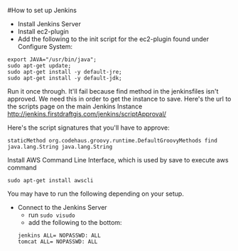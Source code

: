 #How to set up Jenkins

- Install Jenkins Server
- Install ec2-plugin
- Add the following to the init script for the ec2-plugin found under Configure System:
```
export JAVA="/usr/bin/java";
sudo apt-get update;
sudo apt-get install -y default-jre;
sudo apt-get install -y default-jdk;
```

Run it once through. It'll fail because find method in the jenkinsfiles isn't approved.  We need this in order to get the instance to save.  Here's the url to the scripts page on the main Jenkins Instance
http://jenkins.firstdraftgis.com/jenkins/scriptApproval/

Here's the script signatures that you'll have to approve:
```
staticMethod org.codehaus.groovy.runtime.DefaultGroovyMethods find java.lang.String java.lang.String
```

Install AWS Command Line Interface, which is used by save to execute aws command
```
sudo apt-get install awscli
```

You may have to run the following depending on your setup.
- Connect to the Jenkins Server
    - run ```sudo visudo```
    - add the following to the bottom:
    ```
    jenkins ALL= NOPASSWD: ALL
    tomcat ALL= NOPASSWD: ALL
    ```
